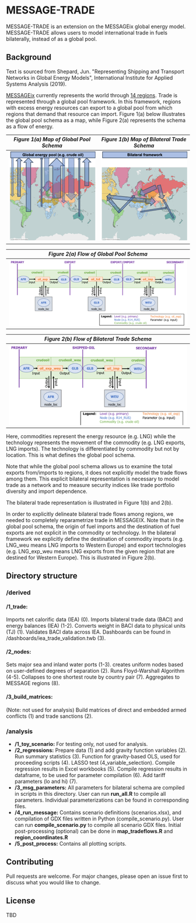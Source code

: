 # MESSAGE-TRADE

MESSAGE-TRADE is an extension on the MESSAGEix global energy model. MESSAGE-TRADE allows users to model international trade in fuels bilaterally, instead of as a global pool.

## Background
Text is sourced from Shepard, Jun. "Representing Shipping and Transport Networks in Global Energy Models", International Institute for Applied Systems Analysis (2019).

[MESSAGEix](https://github.com/iiasa/message_ix) currently represents the world through [14 regions](http://www.iiasa.ac.at/web/home/research/researchPrograms/Energy/MESSAGE-model-regions.en.html). Trade is represented through a global pool framework. In this framework, regions with excess energy resources can export to a global pool from which regions that demand that resource can import. Figure 1(a) below illustrates the global pool schema as a map, while Figure 2(a) represents the schema as a flow of energy. 

|*Figure 1(a) Map of Global Pool Schema*|*Figure 1(b) Map of Bilateral Trade Schema*|
|:--:|:--:| 
|![](images/global_pool_map2.png)|![](images/bilateral_map2.png)|

|*Figure 2(a) Flow of Global Pool Schema*|
|:--:|
|![](images/global_pool_flow2.png)|

|*Figure 2(b) Flow of Bilateral Trade Schema*|
|:--:|
|![](images/bilateral_flow2.png)|

Here, commodities represent the energy resource (e.g. LNG) while the technology represents the movement of the commodity (e.g. LNG exports, LNG imports). The technology is differentiated by commodity but not by location. This is what defines the global pool schema.

Note that while the global pool schema allows us to examine the total exports from/imports to regions, it does not explicitly model the trade flows among them. This explicit bilateral representation is necessary to model trade as a network and to measure security indices like trade portfolio diversity and import dependence.

The bilateral trade representation is illustrated in Figure 1(b) and 2(b). 

In order to explicitly delineate bilateral trade flows among regions, we needed to completely reparametrize trade in MESSAGEIX. Note that in the global pool schema, the origin of fuel imports and the destination of fuel exports are not explicit in the commodity or technology. In the bilateral framework we explicitly define the destination of commodity imports (e.g. LNG_weu means LNG imports to Western Europe) and export technologies (e.g. LNG_exp_weu means LNG exports from the given region that are destined for Western Europe). This is illustrated in Figure 2(b). 

## Directory structure
### /derived
#### **/1_trade:** 
Imports net calorific data (IEA) (0). Imports bilateral trade data (BACI) and energy balances (IEA) (1-2). Converts weight in BACI data to physical units (TJ) (1). Validates BACI data across IEA. Dashboards can be found in /dashboards/iea_trade_validation.twb (3).
#### **/2_nodes:** 
Sets major sea and inland water ports (1-3). creates uniform nodes based on user-defined degrees of separation (2). Runs Floyd-Warshall Algorithm (4-5). Collapses to one shortest route by country pair (7). Aggregates to MESSAGE regions (8).
#### **/3_build_matrices:** 
(Note: not used for analysis) Build matrices of direct and embedded armed conflicts (1) and trade sanctions (2).

### /analysis
* **/1_toy_scenario:** For testing only, not used for analysis.
* **/2_regressions:** Prepare data (1) and add gravity function variables (2). Run summary statistics (3). Function for gravity-based OLS, used for proceeding scripts (4). LASSO test (4_variable_selection). Compile regression results in Excel workbooks (5). Compile regression results in dataframe, to be used for parameter compilation (6). Add tariff parameters (lo and hi) (7).
* **/3_msg_parameters:** All parameters for bilateral schema are compiled in scripts in this directory. User can run **run_all.R** to compile all parameters. Individual parameterizations can be found in corresponding files. 
* **/4_run_message:** Contains scenario definitions (scenarios.xlsx), and compilation of GDX files written in Python (compile_scenario.py). User can run **compile_scenario.py** to compile all scenario GDX files. Initial post-processing (optional) can be done in **map_tradeflows.R** and **region_coordinates.R**
* **/5_post_process:** Contains all plotting scripts.

## Contributing
Pull requests are welcome. For major changes, please open an issue first to discuss what you would like to change.

## License
TBD